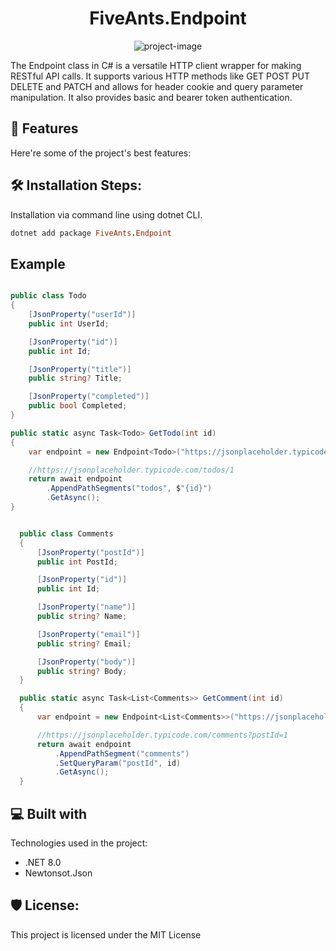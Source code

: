 <h1 align="center" id="title">FiveAnts.Endpoint</h1>

<p align="center"><img src="https://socialify.git.ci/bslie/FiveAnts.Endpoint/image?description=1&amp;descriptionEditable=C%23%20Endpoint%3A%20HTTP%20client%20wrapper%20for%20RESTful%20API%20calls%20with%20authentication%20and%20request%20manipulation.&amp;font=Jost&amp;language=1&amp;name=1&amp;owner=1&amp;theme=Auto" alt="project-image"></p>

<p id="description">The Endpoint class in C# is a versatile HTTP client wrapper for making RESTful API calls. It supports various HTTP methods like GET POST PUT DELETE and PATCH and allows for header cookie and query parameter manipulation. It also provides basic and bearer token authentication.</p>

  
  
<h2>🧐 Features</h2>

Here're some of the project's best features:

<h2>🛠️ Installation Steps:</h2>

<p>Installation via command line using dotnet CLI.</p>

```ruby
dotnet add package FiveAnts.Endpoint
```

<h2>Example</h2>

```C#

public class Todo
{
    [JsonProperty("userId")]
    public int UserId;

    [JsonProperty("id")]
    public int Id;

    [JsonProperty("title")]
    public string? Title;

    [JsonProperty("completed")]
    public bool Completed;
}

public static async Task<Todo> GetTodo(int id)
{
    var endpoint = new Endpoint<Todo>("https://jsonplaceholder.typicode.com");

    //https://jsonplaceholder.typicode.com/todos/1
    return await endpoint
        .AppendPathSegments("todos", $"{id}")
        .GetAsync();
}

```


```C#

  public class Comments
  {
      [JsonProperty("postId")]
      public int PostId;

      [JsonProperty("id")]
      public int Id;

      [JsonProperty("name")]
      public string? Name;

      [JsonProperty("email")]
      public string? Email;

      [JsonProperty("body")]
      public string? Body;
  }

  public static async Task<List<Comments>> GetComment(int id)
  {
      var endpoint = new Endpoint<List<Comments>>("https://jsonplaceholder.typicode.com");

      //https://jsonplaceholder.typicode.com/comments?postId=1
      return await endpoint
          .AppendPathSegment("comments")
          .SetQueryParam("postId", id)
          .GetAsync();
  }

```
  
  
<h2>💻 Built with</h2>

Technologies used in the project:

*   .NET 8.0
*   Newtonsot.Json

<h2>🛡️ License:</h2>

This project is licensed under the MIT License
